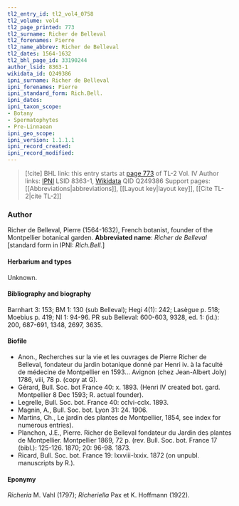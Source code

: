 ```yaml
---
tl2_entry_id: tl2_vol4_0758
tl2_volume: vol4
tl2_page_printed: 773
tl2_surname: Richer de Belleval
tl2_forenames: Pierre
tl2_name_abbrev: Richer de Belleval
tl2_dates: 1564-1632
tl2_bhl_page_id: 33190244
author_lsid: 8363-1
wikidata_id: Q249386
ipni_surname: Richer de Belleval
ipni_forenames: Pierre
ipni_standard_form: Rich.Bell.
ipni_dates: 
ipni_taxon_scope: 
- Botany
- Spermatophytes
- Pre-Linnaean
ipni_geo_scope: 
ipni_version: 1.1.1.1
ipni_record_created: 
ipni_record_modified:
---
```


> [!cite] BHL link: this entry starts at [page 773](https://www.biodiversitylibrary.org/page/33190244) of TL-2 Vol. IV
> Author links: [IPNI](https://www.ipni.org/a/8363-1) LSID 8363-1, [Wikidata](https://www.wikidata.org/wiki/Q249386) QID Q249386
> Support pages: [[Abbreviations|abbreviations]], [[Layout key|layout key]], [[Cite TL-2|cite TL-2]]

### Author

Richer de Belleval, Pierre (1564-1632), French botanist, founder of the Montpellier botanical garden. 
**Abbreviated name**: *Richer de Belleval* \[standard form in IPNI: *Rich.Bell.*\]

#### Herbarium and types

Unknown.

#### Bibliography and biography

Barnhart 3: 153; BM 1: 130 (sub Belleval); Hegi 4(1): 242; Lasègue p. 518; Moebius p. 419; NI 1: 94-96. PR sub Belleval: 600-603, 9328, ed. 1: (id.): 200, 687-691, 1348, 2697, 3635.

#### Biofile

- Anon., Recherches sur la vie et les ouvrages de Pierre Richer de Belleval, fondateur du jardin botanique donné par Henri iv. à la faculté de médecine de Montpellier en 1593... Avignon (chez Jean-Albert Joly) 1786, viii, 78 p. (copy at G).
- Gérard, Bull. Soc. bot France 40: x. 1893. (Henri IV created bot. gard. Montpellier 8 Dec 1593; R. actual founder).
- Legrelle, Bull. Soc. bot. France 40: cclvi-cclx. 1893.
- Magnin, A., Bull. Soc. bot. Lyon 31: 24. 1906.
- Martins, Ch., Le jardin des plantes de Montpellier, 1854, see index for numerous entries).
- Planchon, J.E., Pierre. Richer de Belleval fondateur du Jardin des plantes de Montpellier. Montpellier 1869, 72 p. (rev. Bull. Soc. bot. France 17 (bibl.): 125-126. 1870; 20: 96-98. 1873.
- Ricard, Bull. Soc. bot. France 19: lxxviii-lxxix. 1872 (on unpubl. manuscripts by R.).

#### Eponymy

*Richeria* M. Vahl (1797); *Richeriella* Pax et K. Hoffmann (1922).

